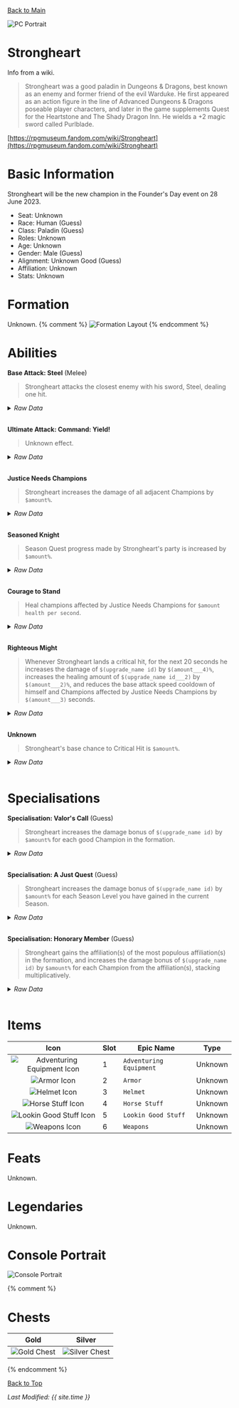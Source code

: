 [Back to Main](index.md)

![PC Portrait](images/strongheart/portrait.png)

# Strongheart

Info from a wiki.
> Strongheart was a good paladin in Dungeons & Dragons, best known as an enemy and former friend of the evil Warduke. He first appeared as an action figure in the line of Advanced Dungeons & Dragons poseable player characters, and later in the game supplements Quest for the Heartstone and The Shady Dragon Inn. He wields a +2 magic sword called Purlblade.

[https://rpgmuseum.fandom.com/wiki/Strongheart](https://rpgmuseum.fandom.com/wiki/Strongheart)

# Basic Information

Strongheart will be the new champion in the Founder's Day event on 28 June 2023.

* Seat: Unknown
* Race: Human (Guess)
* Class: Paladin (Guess)
* Roles: Unknown
* Age: Unknown
* Gender: Male (Guess)
* Alignment: Unknown Good (Guess)
* Affiliation: Unknown
* Stats: Unknown

# Formation

Unknown.
{% comment %}
![Formation Layout](images/strongheart/formation.png)
{% endcomment %}

# Abilities

**Base Attack: Steel** (Melee)
> Strongheart attacks the closest enemy with his sword, Steel, dealing one hit.
<details><summary><em>Raw Data</em></summary>
<p>
<pre>
{
    "description": "Strongheart attacks the closest enemy with his sword, Steel, dealing one hit.",
    "long_description": "",
    "damage_modifier": 1,
    "damage_types": ["melee"],
    "graphic_id": 0,
    "target": "front",
    "aoe_radius": 0,
    "tags": ["melee"],
    "num_targets": 1,
    "animations": [{
        "damage_frame": 2,
        "jump_sound": 30,
        "sound_frames": {"2": 154},
        "target_offset_x": -34,
        "type": "melee_attack"
    }],
    "name": "Steel",
    "cooldown": 4.5,
    "id": 641
}
</pre>
</p>
</details>
<br />

**Ultimate Attack: Command: Yield!**
> Unknown effect.
<details><summary><em>Raw Data</em></summary>
<p>
<pre>
{
    "description": "",
    "long_description": "",
    "damage_modifier": 0,
    "damage_types": ["magic"],
    "graphic_id": 19785,
    "target": "highest_health",
    "aoe_radius": 0,
    "tags": ["ultimate"],
    "num_targets": 1,
    "animations": [{
        "damage_frame": 8,
        "effect_frames": {"hit": {
            "duration": 6,
            "overlay_graphic_offset_y": -60,
            "effect_string": "monster_bud_damage,15",
            "apply_to_hit_monsters": true,
            "overlay_graphic_id": 19796
        }},
        "target_offset_x": -200,
        "stun_on_hit": 6,
        "animation_sequence_name": "ultimate",
        "type": "melee_attack",
        "no_damage_display": true
    }],
    "name": "Command: Yield!",
    "cooldown": 150,
    "id": 642
}
</pre>
</p>
</details>
<br />

**Justice Needs Champions**
> Strongheart increases the damage of all adjacent Champions by `$amount%`.
<details><summary><em>Raw Data</em></summary>
<p>
<pre>
{
    "effect_keys": [{
        "effect_string": "hero_dps_multiplier_mult,100",
        "targets": ["adj"]
    }],
    "requirements": "",
    "description": {"desc": "$source increases the damage of all adjacent Champions by $amount%."},
    "id": 1569,
    "flavour_text": "",
    "graphic_id": 19779,
    "properties": {"is_formation_ability": true}
}
</pre>
</p>
</details>
<br />

**Seasoned Knight**
> Season Quest progress made by Strongheart's party is increased by `$amount%`.
<details><summary><em>Raw Data</em></summary>
<p>
<pre>
{
    "effect_keys": [{
        "off_when_benched": true,
        "effect_string": "buff_season_challenge_progress,100"
    }],
    "requirements": "",
    "description": {"desc": "Season Quest progress made by $source's party is increased by $amount%."},
    "id": 1570,
    "flavour_text": "",
    "graphic_id": 19781,
    "properties": {
        "is_formation_ability": true,
        "owner_use_outgoing_description": true
    }
}
</pre>
</p>
</details>
<br />

**Courage to Stand**
> Heal champions affected by Justice Needs Champions for `$amount health per second`.
<details><summary><em>Raw Data</em></summary>
<p>
<pre>
{
    "effect_keys": [{
        "formation_arrows_for_effected_only": true,
        "off_when_benched": true,
        "slot_change_updates_targets": true,
        "effect_string": "heal,2",
        "filter_targets": [{
            "upgrade_id": 11736,
            "type": "affected_by_upgrade"
        }],
        "targets": ["all"]
    }],
    "requirements": "",
    "description": {"desc": "Heal champions affected by Justice Needs Champions for $amount health per second."},
    "id": 1571,
    "flavour_text": "",
    "graphic_id": 19778,
    "properties": {"is_formation_ability": true}
}
</pre>
</p>
</details>
<br />

**Righteous Might**
> Whenever Strongheart lands a critical hit, for the next 20 seconds he increases the damage of `$(upgrade_name id)` by `$(amount___4)%`, increases the healing amount of `$(upgrade_name id___2)` by `$(amount___2)%`, and reduces the base attack speed cooldown of himself and Champions affected by Justice Needs Champions by `$(amount___3)` seconds.
<details><summary><em>Raw Data</em></summary>
<p>
<pre>
{
    "effect_keys": [
        {
            "amount_expr": "upgrade_amount(11739,3)",
            "stacks_multiply": true,
            "show_bonus": true,
            "effect_string": "buff_upgrade,0,11736",
            "stacks_on_trigger": "will_stack_manually"
        },
        {
            "stacks_multiply": true,
            "show_bonus": true,
            "effect_string": "buff_upgrade,100,11738",
            "stacks_on_trigger": "will_stack_manually"
        },
        {
            "stacks_multiply": false,
            "show_bonus": true,
            "effect_string": "reduce_attack_cooldown,0.5",
            "filter_targets": [{
                "upgrade_id": 11736,
                "type": "affected_by_upgrade"
            }],
            "stacks_on_trigger": "will_stack_manually",
            "targets": ["all"]
        },
        {"effect_string": "pre_stack_amount,400"},
        {
            "duration": 20,
            "effect_string": "strongheart_righteous_might",
            "underlay_graphic": 19795,
            "underlay_state_max": 10
        }
    ],
    "requirements": "",
    "description": {
        "pre": "Whenever $source lands a critical hit, for the next 20 seconds he increases the damage of $(upgrade_name id) by $(amount___4)%, increases the healing amount of $(upgrade_name id___2) by $(amount___2)%, and reduces the base attack speed cooldown of himself and Champions affected by Justice Needs Champions by $(amount___3) seconds.",
        "conditions": [{
            "condition": "not static_desc",
            "desc": "^^$(strongheart_rightous_might_cooldown_desc)"
        }]
    },
    "id": 1572,
    "flavour_text": "",
    "graphic_id": 19780,
    "properties": {
        "indexed_effect_properties": true,
        "retain_on_slot_changed": true,
        "is_formation_ability": true,
        "owner_use_outgoing_description": true,
        "per_effect_index_bonuses": true
    }
}
</pre>
</p>
</details>
<br />

**Unknown**
> Strongheart's base chance to Critical Hit is `$amount%`.
<details><summary><em>Raw Data</em></summary>
<p>
<pre>
{
    "effect_keys": [{"effect_string": "set_base_crit_chance,20"}],
    "requirements": "",
    "description": {"desc": "$source's base chance to Critical Hit is $amount%."},
    "id": 1568,
    "flavour_text": "",
    "graphic_id": 0,
    "properties": {
        "is_formation_ability": true,
        "formation_circle_icon": false
    }
}
</pre>
</p>
</details>
<br />

# Specialisations

**Specialisation: Valor's Call** (Guess)
> Strongheart increases the damage bonus of `$(upgrade_name id)` by `$amount%` for each good Champion in the formation.
<details><summary><em>Raw Data</em></summary>
<p>
<pre>
{
    "effect_keys": [{
        "stack_title": "Good Champions",
        "stacks_multiply": true,
        "show_bonus": true,
        "effect_string": "buff_upgrade_by_tag_mult,100,good,11736",
        "max_stacks": 10
    }],
    "requirements": "",
    "description": {"desc": "$source increases the damage bonus of $(upgrade_name id) by $amount% for each good Champion in the formation."},
    "id": 1573,
    "flavour_text": "",
    "graphic_id": 0,
    "properties": {
        "is_formation_ability": true,
        "formation_circle_icon": false
    }
}
</pre>
</p>
</details>
<br />

**Specialisation: A Just Quest** (Guess)
> Strongheart increases the damage bonus of `$(upgrade_name id)` by `$amount%` for each Season Level you have gained in the current Season.
<details><summary><em>Raw Data</em></summary>
<p>
<pre>
{
    "effect_keys": [
        {
            "stack_title": "Season Levels",
            "amount_updated_listeners": ["season_level_changed"],
            "stacks_multiply": true,
            "show_bonus": true,
            "amount_func": "mult",
            "stack_func": "per_season_level",
            "effect_string": "buff_upgrade,12.5,11736"
        },
        {"effect_string": "strongheart_a_just_quest"}
    ],
    "requirements": "",
    "description": {"desc": "$source increases the damage bonus of $(upgrade_name id) by $amount% for each Season Level you have gained in the current Season."},
    "id": 1574,
    "flavour_text": "",
    "graphic_id": 0,
    "properties": {
        "indexed_effect_properties": true,
        "retain_on_slot_changed": true,
        "is_formation_ability": true,
        "default_bonus_index": 0,
        "formation_circle_icon": false,
        "per_effect_index_bonuses": true
    }
}
</pre>
</p>
</details>
<br />

**Specialisation: Honorary Member** (Guess)
> Strongheart gains the affiliation(s) of the most populous affiliation(s) in the formation, and increases the damage bonus of `$(upgrade_name id)` by `$amount%` for each Champion from the affiliation(s), stacking multiplicatively.
<details><summary><em>Raw Data</em></summary>
<p>
<pre>
{
    "effect_keys": [
        {
            "stacks_multiply": true,
            "show_bonus": true,
            "effect_string": "buff_upgrade,150,11736",
            "stacks_on_trigger": "will_stack_manually"
        },
        {"effect_string": "strongheart_gain_affiliation"}
    ],
    "requirements": "",
    "description": {
        "pre": "$(source_hero) gains the affiliation(s) of the most populous affiliation(s) in the formation, and increases the damage bonus of $(upgrade_name id) by $amount% for each Champion from the affiliation(s), stacking multiplicatively.",
        "conditions": [{
            "condition": "not static_desc",
            "desc": "^^$(strongheart_honorary_member_tag_desc)"
        }]
    },
    "id": 1575,
    "flavour_text": "",
    "graphic_id": 0,
    "properties": {
        "indexed_effect_properties": true,
        "retain_on_slot_changed": true,
        "is_formation_ability": true,
        "default_bonus_index": 0,
        "formation_circle_icon": false,
        "per_effect_index_bonuses": true
    }
}
</pre>
</p>
</details>
<br />

# Items

| Icon | Slot | Epic Name | Type |
|:-:|---|---|---|
| ![Adventuring Equipment Icon](strongheart/19746.png) | 1 | `Adventuring Equipment` | Unknown |
| ![Armor Icon](strongheart/19749.png) | 2 | `Armor` | Unknown |
| ![Helmet Icon](strongheart/19752.png) | 3 | `Helmet` | Unknown |
| ![Horse Stuff Icon](strongheart/19755.png) | 4 | `Horse Stuff` | Unknown |
| ![Lookin Good Stuff Icon](strongheart/19758.png) | 5 | `Lookin Good Stuff` | Unknown |
| ![Weapons Icon](strongheart/19761.png) | 6 | `Weapons` | Unknown |

# Feats

Unknown.

# Legendaries

Unknown.

# Console Portrait

![Console Portrait](images/strongheart/console.png)

{% comment %}
# Chests

| Gold | Silver |
|---|---|
| ![Gold Chest](images/strongheart/chest_gold.png) | ![Silver Chest](images/strongheart/chest_silver.png) |
{% endcomment %}

[Back to Top](#top)

*Last Modified: {{ site.time }}*